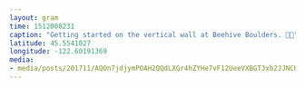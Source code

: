 ```yaml
---
layout: gram
time: 1512008231
caption: "Getting started on the vertical wall at Beehive Boulders. 🤘🏼"
latitude: 45.5541027
longitude: -122.60191369
media:
- media/posts/201711/AQOn7jdjymPOAH2QQdLXGr4hZYHe7vF12UeeVXBGTJxb2JJNCHz44qDQpbCGjI1dd3MtB3izDF7UCSSnwJ0o8pxArCgQQn9plUqXYo_17893490008092208.mp4
---
```

